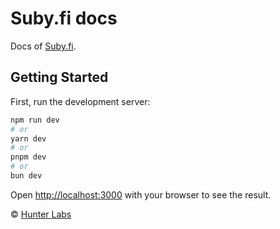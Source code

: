 # Suby.fi docs

Docs of [Suby.fi](https://docs.suby.fi/).

## Getting Started

First, run the development server:

```bash
npm run dev
# or
yarn dev
# or
pnpm dev
# or
bun dev
```

Open [http://localhost:3000](http://localhost:3000) with your browser to see the result.

&copy; [Hunter Labs](https://hunterlabs.fi)
